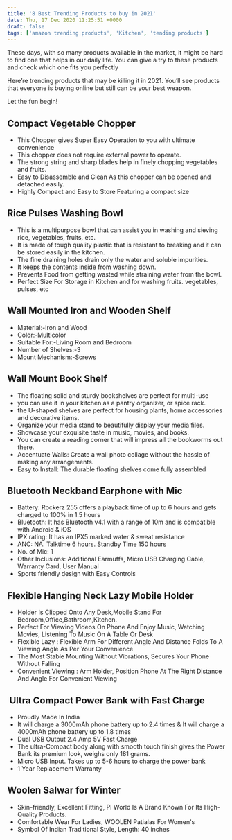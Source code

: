 ```yaml
---
title: '8 Best Trending Products to buy in 2021'
date: Thu, 17 Dec 2020 11:25:51 +0000
draft: false
tags: ['amazon trending products', 'Kitchen', 'tending products']
---
```


These days, with so many products available in the market, it might be hard to find one that helps in our daily life. You can give a try to these products and check which one fits you perfectly

Here’re trending products that may be killing it in 2021. You’ll see products that everyone is buying online but still can be your best weapon.

Let the fun begin!

Compact Vegetable Chopper
-------------------------

*   This Chopper gives Super Easy Operation to you with ultimate convenience
*   This chopper does not require external power to operate.
*   The strong string and sharp blades help in finely chopping vegetables and fruits.
*   Easy to Disassemble and Clean As this chopper can be opened and detached easily.
*   Highly Compact and Easy to Store Featuring a compact size

Rice Pulses Washing Bowl
------------------------

*   This is a multipurpose bowl that can assist you in washing and sieving rice, vegetables, fruits, etc.
*   It is made of tough quality plastic that is resistant to breaking and it can be stored easily in the kitchen.
*   The fine draining holes drain only the water and soluble impurities.
*   It keeps the contents inside from washing down.
*   Prevents Food from getting wasted while straining water from the bowl.
*   Perfect Size For Storage in Kitchen and for washing fruits. vegetables, pulses, etc

Wall Mounted Iron and Wooden Shelf
----------------------------------

*   Material:-Iron and Wood
*   Color:-Multicolor
*   Suitable For:-Living Room and Bedroom
*   Number of Shelves:-3
*   Mount Mechanism:-Screws

Wall Mount Book Shelf
---------------------

*   The floating solid and sturdy bookshelves are perfect for multi-use
*   you can use it in your kitchen as a pantry organizer, or spice rack.
*   the U-shaped shelves are perfect for housing plants, home accessories and decorative items.
*   Organize your media stand to beautifully display your media files.
*   Showcase your exquisite taste in music, movies, and books.
*   You can create a reading corner that will impress all the bookworms out there.
*   Accentuate Walls: Create a wall photo collage without the hassle of making any arrangements.
*   Easy to Install: The durable floating shelves come fully assembled

Bluetooth Neckband Earphone with Mic
------------------------------------

*   Battery: Rockerz 255 offers a playback time of up to 6 hours and gets charged to 100% in 1.5 hours
*   Bluetooth: It has Bluetooth v4.1 with a range of 10m and is compatible with Android & iOS
*   IPX rating: It has an IPX5 marked water & sweat resistance
*   ANC: NA. Talktime 6 hours. Standby Time 150 hours
*   No. of Mic: 1
*   Other Inclusions: Additional Earmuffs, Micro USB Charging Cable, Warranty Card, User Manual
*   Sports friendly design with Easy Controls

Flexible Hanging Neck Lazy Mobile Holder
----------------------------------------

*   Holder Is Clipped Onto Any Desk,Mobile Stand For Bedroom,Office,Bathroom,Kitchen.
*   Perfect For Viewing Videos On Phone And Enjoy Music, Watching Movies, Listening To Music On A Table Or Desk
*   Flexible Lazy : Flexible Arm For Different Angle And Distance Folds To A Viewing Angle As Per Your Convenience
*   The Most Stable Mounting Without Vibrations, Secures Your Phone Without Falling
*   Convenient Viewing : Arm Holder, Position Phone At The Right Distance And Angle For Convenient Viewing

 Ultra Compact Power Bank with Fast Charge
------------------------------------------

*   Proudly Made In India
*   It will charge a 3000mAh phone battery up to 2.4 times & It will charge a 4000mAh phone battery up to 1.8 times
*   Dual USB Output 2.4 Amp 5V Fast Charge
*   The ultra-Compact body along with smooth touch finish gives the Power Bank its premium look, weighs only 181 grams.
*   Micro USB Input. Takes up to 5-6 hours to charge the power bank
*   1 Year Replacement Warranty

Woolen Salwar for Winter
------------------------

*   Skin-friendly, Excellent Fitting, PI World Is A Brand Known For Its High-Quality Products.
*   Comfortable Wear For Ladies, WOOLEN Patialas For Women's
*   Symbol Of Indian Traditional Style, Length: 40 inches